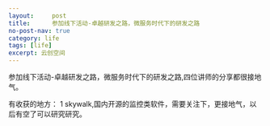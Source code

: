 ```yaml
---
layout:     post
title:      参加线下活动-卓越研发之路，微服务时代下的研发之路
no-post-nav: true
category: life
tags: [life]
excerpt: 云创空间
---
```

参加线下活动-卓越研发之路，微服务时代下的研发之路,四位讲师的分享都很接地气。

有收获的地方：
 1 skywalk,国内开源的监控类软件，需要关注下，更接地气，以后有空了可以研究研究。
